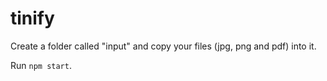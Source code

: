 # tinify

Create a folder called "input" and copy your files (jpg, png and pdf) into it.

Run `npm start`.
